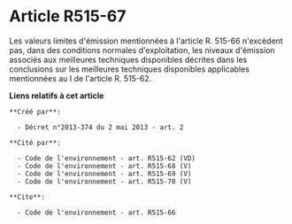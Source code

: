 # Article R515-67

Les valeurs limites d'émission mentionnées à l'article R. 515-66 n'excèdent pas, dans des conditions normales d'exploitation,
les niveaux d'émission associés aux meilleures techniques disponibles décrites dans les conclusions sur les meilleures
techniques disponibles applicables mentionnées au I de l'article R. 515-62.

**Liens relatifs à cet article**

	**Créé par**:

	  - Décret n°2013-374 du 2 mai 2013 - art. 2

	**Cité par**:

	  - Code de l'environnement - art. R515-62 (VD)
	  - Code de l'environnement - art. R515-68 (V)
	  - Code de l'environnement - art. R515-69 (V)
	  - Code de l'environnement - art. R515-70 (V)

	**Cite**:

	  - Code de l'environnement - art. R515-66
